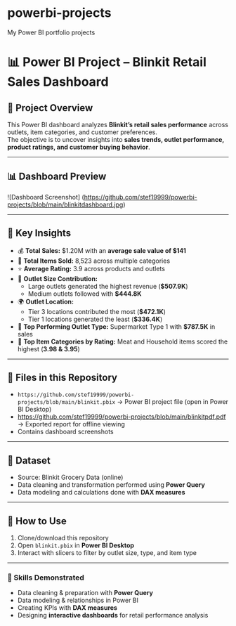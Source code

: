 # powerbi-projects
My Power BI portfolio projects
# 📊 Power BI Project – Blinkit Retail Sales Dashboard

## 📌 Project Overview
This Power BI dashboard analyzes **Blinkit’s retail sales performance** across outlets, item categories, and customer preferences.  
The objective is to uncover insights into **sales trends, outlet performance, product ratings, and customer buying behavior**.

---

## 📊 Dashboard Preview
![Dashboard Screenshot] (https://github.com/stef19999/powerbi-projects/blob/main/blinkitdashboard.jpg)

---

## 🔑 Key Insights
- 💰 **Total Sales:** $1.20M with an **average sale value of $141**  
- 🛒 **Total Items Sold:** 8,523 across multiple categories  
- ⭐ **Average Rating:** 3.9 across products and outlets  
- 🏬 **Outlet Size Contribution:**  
  - Large outlets generated the highest revenue (**$507.9K**)  
  - Medium outlets followed with **$444.8K**  
- 🌍 **Outlet Location:**  
  - Tier 3 locations contributed the most (**$472.1K**)  
  - Tier 1 locations generated the least (**$336.4K**)  
- 🥇 **Top Performing Outlet Type:** Supermarket Type 1 with **$787.5K** in sales  
- 🍖 **Top Item Categories by Rating:** Meat and Household items scored the highest (**3.98 & 3.95**)  

---

## 📂 Files in this Repository
- `https://github.com/stef19999/powerbi-projects/blob/main/blinkit.pbix` → Power BI project file (open in Power BI Desktop)  
- https://github.com/stef19999/powerbi-projects/blob/main/blinkitpdf.pdf → Exported report for offline viewing  
- Contains dashboard screenshots  

---

## 📁 Dataset
- Source: Blinkit Grocery Data (online)  
- Data cleaning and transformation performed using **Power Query**  
- Data modeling and calculations done with **DAX measures**  

---

## 🚀 How to Use
1. Clone/download this repository  
2. Open `blinkit.pbix` in **Power BI Desktop**  
3. Interact with slicers to filter by outlet size, type, and item type  

---

### 📝 Skills Demonstrated
- Data cleaning & preparation with **Power Query**  
- Data modeling & relationships in Power BI  
- Creating KPIs with **DAX measures**  
- Designing **interactive dashboards** for retail performance analysis  


